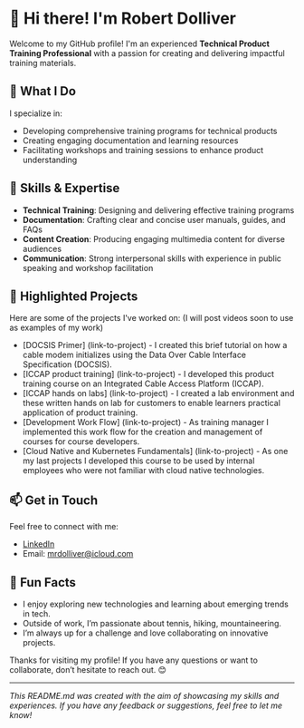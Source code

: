 

# 👋 Hi there! I'm Robert Dolliver

Welcome to my GitHub profile! I'm an experienced **Technical Product Training Professional** with a passion for creating and delivering impactful training materials. 

## 🚀 What I Do

I specialize in:
- Developing comprehensive training programs for technical products
- Creating engaging documentation and learning resources
- Facilitating workshops and training sessions to enhance product understanding

## 🔧 Skills & Expertise

- **Technical Training**: Designing and delivering effective training programs
- **Documentation**: Crafting clear and concise user manuals, guides, and FAQs
- **Content Creation**: Producing engaging multimedia content for diverse audiences
- **Communication**: Strong interpersonal skills with experience in public speaking and workshop facilitation

## 🌟 Highlighted Projects

Here are some of the projects I've worked on: (I will post videos soon to use as examples of my work)
- [DOCSIS Primer] (link-to-project) - I created this brief tutorial on how a cable modem initializes using the Data Over Cable Interface Specification (DOCSIS).
- [ICCAP product training] (link-to-project) - I developed this product training course on an Integrated Cable Access Platform (ICCAP).
- [ICCAP hands on labs] (link-to-project) - I created a lab environment and these written hands on lab for customers to enable learners practical application of product training.
- [Development Work Flow] (link-to-project) - As training manager I implemented this work flow for the creation and management of courses for course developers.
- [Cloud Native and Kubernetes Fundamentals] (link-to-project) - As one my last projects I developed this course to be used by internal employees who were not familiar with cloud native technologies.
 

## 📫 Get in Touch

Feel free to connect with me:

- [LinkedIn](https://www.linkedin.com/in/yourprofile) 
- Email: [mrdolliver@icloud.com](mailto:your.mrdolliver@icloud.com)

## 🎨 Fun Facts

- I enjoy exploring new technologies and learning about emerging trends in tech.
- Outside of work, I’m passionate about tennis, hiking, mountaineering.
- I’m always up for a challenge and love collaborating on innovative projects.

Thanks for visiting my profile! If you have any questions or want to collaborate, don’t hesitate to reach out. 😊

---

*This README.md was created with the aim of showcasing my skills and experiences. If you have any feedback or suggestions, feel free to let me know!*

